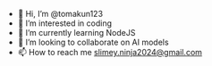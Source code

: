 - 👋 Hi, I’m @tomakun123
- 👀 I’m interested in coding
- 🌱 I’m currently learning NodeJS
- 💞️ I’m looking to collaborate on AI models
- 📫 How to reach me slimey.ninja2024@gmail.com

<!---
tomakun123/tomakun123 is a ✨ special ✨ repository because its `README.md` (this file) appears on your GitHub profile.
You can click the Preview link to take a look at your changes.
--->
